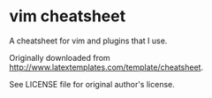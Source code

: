 # vim cheatsheet

A cheatsheet for vim and plugins that I use.

Originally downloaded from http://www.latextemplates.com/template/cheatsheet.

See LICENSE file for original author's license.
